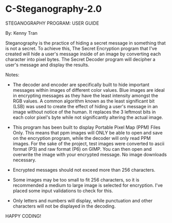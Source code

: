 # C-Steganography-2.0

STEGANOGRAPHY PROGRAM: USER GUIDE

By: Kenny Tran

Steganography is the practice of hiding a secret message in something that is not a secret. To achieve this, The Secret Encryption program that I've created will hide a user's message inside of an image by converting each character into pixel bytes. The Secret Decoder program will decipher a user's message and display the results. 

Notes:

- The decoder and encoder are specifically built to hide important messages within images of different color values. Blue images are ideal in encrypting messages as they have the least intensity amongst the RGB values. A common algorithm known as the least significant bit (LSB) was used to create the effect of hiding a user's message in an image without notice of the human. It replaces the 3 leftmost bits in each color pixel's byte while not significantly altering the actual image.  

- This program has been built to display Portable Pixel Map (PPM) Files Only. This means that ppm images will ONLY be able to open and save on the encryption program, while the decoder will only read PPM images. For the sake of the project, test images were converted to ascii format (P3) and raw format (P6) on GIMP. You can then open and overwrite the image with your encrypted message. No image downloads necessary. 

- Encrypted messages should not exceed more than 256 characters.

- Some images may be too small to fit 256 characters, so it is recommended a medium to large image is selected for encryption. I've placed some input validations to check for this.

- Only letters and numbers will display, while punctuation and other characters will not be displayed in the decoding. 



HAPPY CODING!

